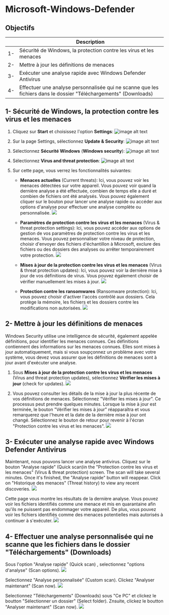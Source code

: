# Microsoft-Windows-Defender

## Objectifs

|     | Description |
|-----|-------------|
| 1-  | Sécurité de Windows, la protection contre les virus et les menaces |
| 2-  | Mettre à jour les définitions de menaces |
| 3-  | Exécuter une analyse rapide avec Windows Defender Antivirus |
| 4-  | Effectuer une analyse personnalisée qui ne scanne que les fichiers dans le dossier "Téléchargements" (Downloads) |

## 1- Sécurité de Windows, la protection contre les virus et les menaces

1. Cliquez sur **Start** et choisissez l'option **Settings**:
   ![image alt text](https://imgur.com/Vfu1HC2.png)

3. Sur la page Settings, sélectionnez **Update & Security**:
   ![image alt text](https://imgur.com/HW7zinK.png)

4. Sélectionnez **Sécurité Windows** (**Windows security**):
   ![image alt text](https://imgur.com/XG6MPEd.png)

5. Sélectionnez **Virus and threat protection**:
   ![image alt text](https://imgur.com/6IdAsou.png)

6. Sur cette page, vous verrez les fonctionnalités suivantes:

   - **Menaces actuelles** (Current threats): Ici, vous pouvez voir les menaces détectées sur votre appareil. Vous pouvez voir quand la dernière analyse a été effectuée, combien de temps elle a duré et combien de fichiers ont été analysés. Vous pouvez également cliquer sur le bouton pour lancer une analyse rapide ou accéder aux options d'analyse pour effectuer une analyse complète ou personnalisée.
     ![](https://imgur.com/47sRpju.png)

   - **Paramètres de protection contre les virus et les menaces** (Virus & threat protection settings): Ici, vous pouvez accéder aux options de gestion de vos paramètres de protection contre les virus et les menaces. Vous pouvez personnaliser votre niveau de protection, choisir d'envoyer des fichiers d'échantillon à Microsoft, exclure des fichiers ou des dossiers des analyses ou arrêter temporairement votre protection.
     ![](https://imgur.com/EleNpWB.png)

   - **Mises à jour de la protection contre les virus et les menaces** (Virus & threat protection updates): Ici, vous pouvez voir la dernière mise à jour de vos définitions de virus. Vous pouvez également choisir de vérifier manuellement les mises à jour.
     ![](https://imgur.com/G5KnO7V.png)

   - **Protection contre les ransomwares** (Ransomware protection): Ici, vous pouvez choisir d'activer l'accès contrôlé aux dossiers. Cela protège la mémoire, les fichiers et les dossiers contre les modifications non autorisées.
     ![](https://imgur.com/jlfRdGw.png)

## 2- Mettre à jour les définitions de menaces

Windows Security utilise une intelligence de sécurité, également appelée définitions, pour identifier les menaces connues. Ces définitions contiennent des informations sur les menaces connues. Elles sont mises à jour automatiquement, mais si vous soupçonnez un problème avec votre système, vous devez vous assurer que les définitions de menaces sont à jour avant d'exécuter une analyse.

1. Sous **Mises à jour de la protection contre les virus et les menaces** (Virus and threat protection updates), sélectionnez **Vérifier les mises à jour** (check for updates).
   ![](https://imgur.com/wpVD2So.png)

2. Vous pouvez consulter les détails de la mise à jour la plus récente de vos définitions de menaces. Sélectionnez "Vérifier les mises à jour". Ce processus peut prendre quelques minutes. Lorsque la mise à jour est terminée, le bouton "Vérifier les mises à jour" réapparaîtra et vous remarquerez que l'heure et la date de la dernière mise à jour ont changé. Sélectionnez le bouton de retour pour revenir à l'écran "Protection contre les virus et les menaces".
   ![](https://imgur.com/qwRJ0v5.png)

## 3- Exécuter une analyse rapide avec Windows Defender Antivirus

Maintenant, nous pouvons lancer une analyse antivirus. Cliquez sur le bouton "Analyse rapide" (Quick scan)in the "Protection contre les virus et les menaces" (Virus & threat protection) screen. The scan will take several minutes. Once it's finished, the "Analyse rapide" button will reappear. Click on "Historique des menaces" (Threat history) to view any recent discoveries.
![](https://imgur.com/NYeZBIy.png)

Cette page vous montre les résultats de la dernière analyse. Vous pouvez voir les fichiers identifiés comme une menace et mis en quarantaine afin qu'ils ne puissent pas endommager votre appareil. De plus, vous pouvez voir les fichiers identifiés comme des menaces potentielles mais autorisés à continuer à s'exécuter.
![](https://imgur.com/fWGD4GC.png)

## 4- Effectuer une analyse personnalisée qui ne scanne que les fichiers dans le dossier "Téléchargements" (Downloads)

Sous l'option "Analyse rapide" (Quick scan) , selectionnez "options d'analyse" (Scan options).
![](https://imgur.com/u6L9Vp7.png)

Selectionnez "Analyse personnalisée" (Custom scan). Clickez "Analyser maintenant" (Scan now).
![](https://imgur.com/f8Coowo.png)

Selectionnez "Téléchargements" (Downloads) sous "Ce PC" et clickez le boutton "Sélectionner un dossier" (Select folder). Znsuite, clickez le boutton "Analyser maintenant" (Scan now).
![](https://imgur.com/FZtaMxw.png)
